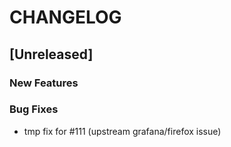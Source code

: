 # CHANGELOG


## [Unreleased]

### New Features


### Bug Fixes
- tmp fix for #111 (upstream grafana/firefox issue)





